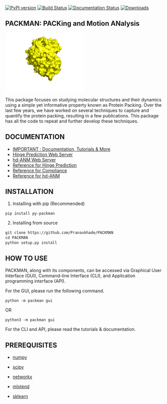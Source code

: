[![PyPI version](https://badge.fury.io/py/py-packman.svg)](https://badge.fury.io/py/py-packman) [![Build Status](https://travis-ci.com/Pranavkhade/PACKMAN.svg?branch=master)](https://travis-ci.com/Pranavkhade/PACKMAN) [![Documentation Status](https://readthedocs.org/projects/py-packman/badge/?version=latest)](https://py-packman.readthedocs.io/en/latest/?badge=latest) [![Downloads](https://pepy.tech/badge/py-packman)](https://pepy.tech/project/py-packman)


PACKMAN: PACKing and Motion ANalysis
------------------------------------
<img src="https://github.com/Pranavkhade/PACKMAN/blob/master/docs/_static/gallary/logo.gif" width="250">

This package focuses on studying molecular structures and their dynamics using a simple yet informative property known as Protein Packing. Over the last few years, we have worked on several techniques to capture and quantify the protein packing, resulting in a few publications. This package has all the code to repeat and further develop these techniques.


DOCUMENTATION
-------------
* [IMPORTANT : Documentation, Tutorials & More](https://py-packman.readthedocs.io)
* [Hinge Prediction Web Server](https://packman.bb.iastate.edu/)
* [hd-ANM Web Server](https://hdanm.bb.iastate.edu/)
* [Reference for Hinge Prediction](https://doi.org/10.1016/j.jmb.2019.11.018)
* [Reference for Compliance](https://doi.org/10.1002/prot.25968)
* [Reference for hd-ANM](coming_soon)

INSTALLATION
------------

1. Installing with pip (Recommended)
```
pip install py-packman
```

2. Installing from source
```
git clone https://github.com/Pranavkhade/PACKMAN
cd PACKMAN
python setup.py install
```

HOW TO USE
----------

PACKMAN, along with its components, can be accessed via Graphical User Interface (GUI), Command-line Interface (CLI), and Application programming interface (API).

For the GUI, please run the following command.
```
python -m packman gui
```
OR
```
python3 -m packman gui
```

For the CLI and API, please read the tutorials & documentation.

PREREQUISITES
-------------

* [numpy](http://www.numpy.org/)

* [scipy](https://www.scipy.org/)

* [networkx](https://networkx.github.io/)

* [mlxtend](http://rasbt.github.io/mlxtend/)

* [sklearn](https://scikit-learn.org/stable/)